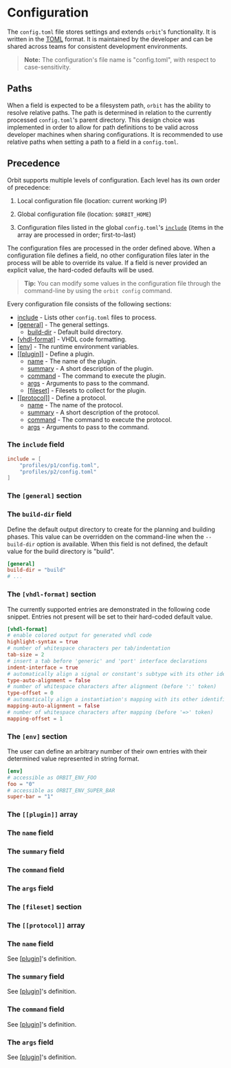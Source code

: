 # Configuration

The `config.toml` file stores settings and extends `orbit`'s functionality. It is written in the [TOML](https://toml.io/en/) format. It is maintained by the developer and can be shared across teams for consistent development environments.

> __Note:__ The configuration's file name is "config.toml", with respect to case-sensitivity.

## Paths

When a field is expected to be a filesystem path, `orbit` has the ability to resolve relative paths. The path is determined in relation to the currently processed `config.toml`'s parent directory. This design choice was implemented in order to allow for path definitions to be valid across developer machines when sharing configurations. It is recommended to use relative paths when setting a path to a field in a `config.toml`.

## Precedence

Orbit supports multiple levels of configuration. Each level has its own order of precedence:

1. Local configuration file (location: current working IP)

2. Global configuration file (location: `$ORBIT_HOME`)

3. Configuration files listed in the global `config.toml`'s [`include`](#the-include-field) (items in the array are processed in order; first-to-last)

The configuration files are processed in the order defined above. When a configuration file defines a field, no other configuration files later in the process will be able to override its value. If a field is never provided an explicit value, the hard-coded defaults will be used.

> __Tip:__ You can modify some values in the configuration file through the command-line by using the `orbit config` command.

Every configuration file consists of the following sections:

- [include](#the-include-field) - Lists other `config.toml` files to process.
- [[general]](#the-general-section) - The general settings.
    - [build-dir](#the-build-dir-field) - Default build directory.
- [[vhdl-format]](#the-vhdl-format-section) - VHDL code formatting.
- [[env]](#the-env-section) - The runtime environment variables.
- [[[plugin]]](#the-plugin-array) - Define a plugin.
    - [name](#the-name-field) - The name of the plugin.
    - [summary](#the-summary-field) - A short description of the plugin.
    - [command](#the-command-field) - The command to execute the plugin.
    - [args](#the-args-field) - Arguments to pass to the command.
    - [[fileset]](#the-fileset-section) - Filesets to collect for the plugin.
- [[[protocol]]](#the-protocol-array) - Define a protocol.
    - [name](#the-name-field) - The name of the protocol.
    - [summary](#the-summary-field) - A short description of the protocol.
    - [command](#the-command-field) - The command to execute the protocol.
    - [args](#the-args-field) - Arguments to pass to the command.

### The `include` field

``` toml
include = [
    "profiles/p1/config.toml",
    "profiles/p2/config.toml"
]
```

### The `[general]` section

### The `build-dir` field

Define the default output directory to create for the planning and building phases. This value can be overridden on the command-line when the `--build-dir` option is available. When this field is not defined, the default value for the build directory is "build".

``` toml
[general]
build-dir = "build"
# ...
```

### The `[vhdl-format]` section

The currently supported entries are demonstrated in the following code snippet. Entries not present will be set to their hard-coded default value.

``` toml
[vhdl-format]
# enable colored output for generated vhdl code
highlight-syntax = true
# number of whitespace characters per tab/indentation
tab-size = 2
# insert a tab before 'generic' and 'port' interface declarations
indent-interface = true
# automatically align a signal or constant's subtype with its other identifiers
type-auto-alignment = false
# number of whitespace characters after alignment (before ':' token)
type-offset = 0
# automatically align a instantiation's mapping with its other identifiers
mapping-auto-alignment = false
# number of whitespace characters after mapping (before '=>' token)
mapping-offset = 1
```

### The `[env]` section

The user can define an arbitrary number of their own entries with their determined value represented in string format.

``` toml
[env]
# accessible as ORBIT_ENV_FOO
foo = "0"
# accessible as ORBIT_ENV_SUPER_BAR
super-bar = "1"
```

### The `[[plugin]]` array

### The `name` field

### The `summary` field

### The `command` field

### The `args` field

### The `[fileset]` section

### The `[[protocol]]` array

### The `name` field

See [[plugin]](#the-plugin-array)'s definition.

### The `summary` field

See [[plugin]](#the-plugin-array)'s definition.

### The `command` field

See [[plugin]](#the-plugin-array)'s definition.

### The `args` field

See [[plugin]](#the-plugin-array)'s definition.

<!--
## config.toml

The first config file you may come across is `config.toml`. This file is used to load initial startup settings into orbit and customize a user's program experience.

Here is a very minimal and basic example config file:
``` toml
include = ["profiles/ks-tech/config.toml"]

[env]
QUARTUS_PATH = "C:/IntelFPGA_lite/19.1/quartus/bin64"

[[plugin]]
alias = "zipr"
summary = "Compress files into a submission-like format"
command = "python"
args = ["./main/plugins/zipr.py"]
fileset.zip-list = "submission.txt"

[[protocol]]
name = "zip-op"
summary = "Handle zip file urls"
command = "python"
args = ["./main/protocols/download.py"]
```

The __home configuration__ is the config.toml file located at your $ORBIT_HOME path.

If you have `cat` installed, you can view your home config file in the console:
```
$ cat "$(orbit env ORBIT_HOME)/config.toml"
```

> __Tip:__ You can modify some values in the configuration file through the command-line by using the `orbit config` command.

## Paths

When specifying a value that is known to be a path, Orbit supports resolving relative paths in relation to the config.toml's path it is currently reading. This allows for a path value to be correct out-of-the-box across users and machines when sharing configurations.

## Precedence

Orbit supports multiple levels of configuration. The order of precedence:

1. local configuration file (located in current IP)

2. global configuration file (located in $ORBIT_HOME)

3. configuration files listed in `include` entry (last has higher precedence than first)

A key's value is overridden upon a configuration file of higher precedence also setting a previously defined key from a lower-precedence file.

## Entries

The following is a list of acceptable entries (key/value pairs) recognized by Orbit in configuration files (`config.toml`).


### `include` : _list_ of _string_
- paths to other configurations files to load before the home configuration
- only supported in the home configuration file

``` toml
include = ["profiles/ks-tech/config.toml"]
```

### `[env]` : _table_
- user-defined additional keys to set as runtime environment variables during build phase
- the following example would set an environment variable ORBIT_ENV_VAR_1 as "100" during runtime

``` toml
[env]
VAR_1 = "100"
# ...
```

<!-- 
### `core.build-dir` : _string_
- directory to create to save blueprint file to
- default is "build"

``` toml
[core]
build-dir = "target"
# ...
```

### `core.user` : _string_
- your name
- useful for template variable substitution

``` toml
[core]
user = "Kepler [KST-001]"
# ...
```

### `core.date-fmt` : _string_
- date formatting for template variable substitution
- default is `"%Y-%m-%d"`
- see chrono's [documentation](https://docs.rs/chrono/0.4.19/chrono/format/strftime/index.html#specifiers) for complete list of formatting specifiers

``` toml
[core]
date-fmt = "%B %e, %Y" # July 8, 2001
# ...
``` 

### `[[plugin]]` : _array of tables_
- `alias` : _string_ 
    - plugin name to reference when invoking
    - required
- `command` : _string_
    - first argument to pass to subprocess
    - required
- `summary` : _string_
    - short description about the plugin
- `args` : _array_ of _string_
    - additional arguments to follow command in subprocess  
- `fileset` : _inline table_
    - user-defined additional keys to store glob-style file patterns
- `details` : _string_
    - long description about the plugin

``` toml
[[plugin]]
alias   = "vvd"
command = "vivado"
summary = "Basic toolflow for Vivado Design Suite"
args    = ["-mode", "batch", "-source", "script.tcl"]
fileset.EDA-FLOW    = "*.tcl"
fileset.CONSTRAINTS = "*.xdc"
details = """\
    This plugin runs Vivado in non-project mode to perform its tasks.

Usage:
    orbit build --plugin vvd -- [options]

Options:
    -tclarg mode=<num>      0 - synth, 1 - impl, 2 - bit

Environment:
    ORBIT_ENV_VIVADO_PATH   Local path to Vivado binaries   

Dependencies:
    Vivado Design Suite (tested: 2019.2)
"""
```

### `[[protocol]]` : _array of tables_
- `name` : _string_ 
    - protocol name to reference in an IP's manifest
    - required
- `command` : _string_
    - first argument to pass to subprocess
    - required
- `summary` : _string_
    - short description about the protocol
    - optional
- `args` : _array_ of _string_
    - additional arguments to follow command in subprocess 
    - optional 
- `details` : _string_
    - long description about the protocol
    - optional

``` toml
[[protocol]]
name = "git-op"
summary = "Fetch remote repositories using git"
command = "git"
args = ["clone", "-b", "{{ orbit.ip.version }}", "{{ orbit.ip.source.url }}", "{{ orbit.queue }}/{{ orbit.ip.name }}"]
details = """\
This protocol tries to clone a repository defined under the source URL at a tag 
matching the IP's version.

Examples:
    [ip]
    # ...
    name = "lab1"
    version = "1.0.0"
    source = { protocol = "git-op", url = "https://github.com/path/to/lab1.git" }
    # ...

Dependencies:
    git (tested: 2.36.0)
"""
```
-->